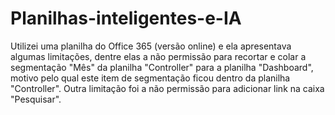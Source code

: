 # Planilhas-inteligentes-e-IA

Utilizei uma planilha do Office 365 (versão online) e ela apresentava algumas limitações, dentre elas a não permissão para recortar e colar a segmentação "Mês" da planilha "Controller" para a planilha "Dashboard", motivo pelo qual este item de segmentação ficou dentro da planilha "Controller". Outra limitação foi a não permissão para adicionar link na caixa "Pesquisar".
